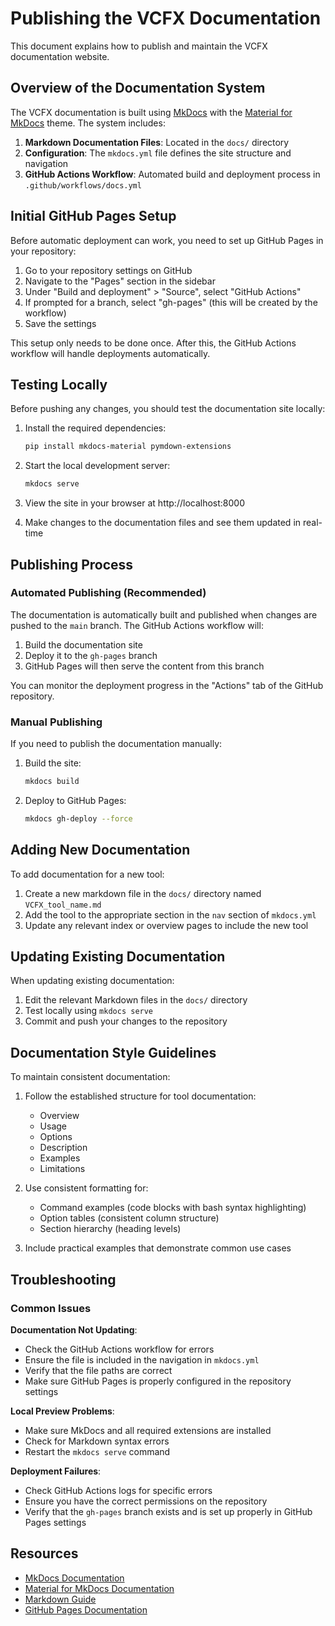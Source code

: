 # Publishing the VCFX Documentation

This document explains how to publish and maintain the VCFX documentation website.

## Overview of the Documentation System

The VCFX documentation is built using [MkDocs](https://www.mkdocs.org/) with the [Material for MkDocs](https://squidfunk.github.io/mkdocs-material/) theme. The system includes:

1. **Markdown Documentation Files**: Located in the `docs/` directory
2. **Configuration**: The `mkdocs.yml` file defines the site structure and navigation
3. **GitHub Actions Workflow**: Automated build and deployment process in `.github/workflows/docs.yml`

## Initial GitHub Pages Setup

Before automatic deployment can work, you need to set up GitHub Pages in your repository:

1. Go to your repository settings on GitHub
2. Navigate to the "Pages" section in the sidebar
3. Under "Build and deployment" > "Source", select "GitHub Actions"
4. If prompted for a branch, select "gh-pages" (this will be created by the workflow)
5. Save the settings

This setup only needs to be done once. After this, the GitHub Actions workflow will handle deployments automatically.

## Testing Locally

Before pushing any changes, you should test the documentation site locally:

1. Install the required dependencies:
   ```bash
   pip install mkdocs-material pymdown-extensions
   ```

2. Start the local development server:
   ```bash
   mkdocs serve
   ```

3. View the site in your browser at http://localhost:8000

4. Make changes to the documentation files and see them updated in real-time

## Publishing Process

### Automated Publishing (Recommended)

The documentation is automatically built and published when changes are pushed to the `main` branch. The GitHub Actions workflow will:

1. Build the documentation site
2. Deploy it to the `gh-pages` branch
3. GitHub Pages will then serve the content from this branch

You can monitor the deployment progress in the "Actions" tab of the GitHub repository.

### Manual Publishing

If you need to publish the documentation manually:

1. Build the site:
   ```bash
   mkdocs build
   ```

2. Deploy to GitHub Pages:
   ```bash
   mkdocs gh-deploy --force
   ```

## Adding New Documentation

To add documentation for a new tool:

1. Create a new markdown file in the `docs/` directory named `VCFX_tool_name.md`
2. Add the tool to the appropriate section in the `nav` section of `mkdocs.yml`
3. Update any relevant index or overview pages to include the new tool

## Updating Existing Documentation

When updating existing documentation:

1. Edit the relevant Markdown files in the `docs/` directory
2. Test locally using `mkdocs serve`
3. Commit and push your changes to the repository

## Documentation Style Guidelines

To maintain consistent documentation:

1. Follow the established structure for tool documentation:
   - Overview
   - Usage
   - Options
   - Description
   - Examples
   - Limitations

2. Use consistent formatting for:
   - Command examples (code blocks with bash syntax highlighting)
   - Option tables (consistent column structure)
   - Section hierarchy (heading levels)

3. Include practical examples that demonstrate common use cases

## Troubleshooting

### Common Issues

**Documentation Not Updating**:
- Check the GitHub Actions workflow for errors
- Ensure the file is included in the navigation in `mkdocs.yml`
- Verify that the file paths are correct
- Make sure GitHub Pages is properly configured in the repository settings

**Local Preview Problems**:
- Make sure MkDocs and all required extensions are installed
- Check for Markdown syntax errors
- Restart the `mkdocs serve` command

**Deployment Failures**:
- Check GitHub Actions logs for specific errors
- Ensure you have the correct permissions on the repository
- Verify that the `gh-pages` branch exists and is set up properly in GitHub Pages settings

## Resources

- [MkDocs Documentation](https://www.mkdocs.org/)
- [Material for MkDocs Documentation](https://squidfunk.github.io/mkdocs-material/)
- [Markdown Guide](https://www.markdownguide.org/)
- [GitHub Pages Documentation](https://docs.github.com/en/pages) 
